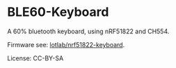 # BLE60-Keyboard

A 60% bluetooth keyboard, using nRF51822 and CH554.

Firmware see: [lotlab/nrf51822-keyboard](https://github.com/Lotlab/nrf51822-keyboard).

License: CC-BY-SA